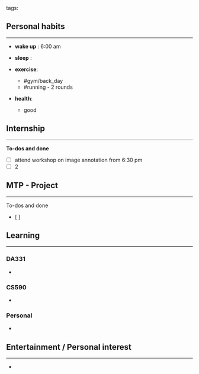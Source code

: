 tags: 
## Personal habits
--- 

- **wake up** : 6:00 am

- **sleep** :

-  **exercise**:
	- #gym/back_day 
	- #running - 2 rounds

-  **health**: 
	- good



## Internship 
---
**To-dos and done**
- [ ] attend workshop on image annotation from 6:30 pm
- [ ] 2

## MTP - Project
--- 
To-dos and done
- [ ] 



## Learning
---
### DA331
- 

### CS590
- 

### Personal
- 

## Entertainment / Personal interest
---
- 